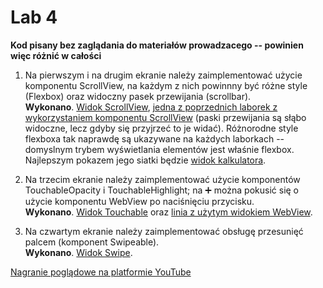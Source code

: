 # Lab 4

**Kod pisany bez zaglądania do materiałów prowadzacego -- powinien więc różnić w całości**

 1. Na pierwszym i na drugim ekranie należy zaimplementować użycie komponentu ScrollView, na każdym z nich powinnny być różne style (Flexbox) oraz widoczny pasek przewijania (scrollbar).  
 **Wykonano**. [Widok ScrollView](https://github.com/Evolveye/aplikacje-mobilne-21717-185ic/blob/master/app/views/scrollView.js),
 [jedna z poprzednich laborek z wykorzystaniem komponentu ScrollView](https://github.com/Evolveye/aplikacje-mobilne-21717-185ic/blob/5a5c5345cbae1c1dc3264bd778068a983415908d/app/views/sortNums.js#L44)
 (paski przewijania są słąbo widoczne, lecz gdyby się przyjrzeć to je widać).
 Różnorodne style flexboxa tak naprawdę są ukazywane na każdych laborkach -- domyslnym trybem wyświetlania elementów jest właśnie flexbox.
 Najlepszym pokazem jego siatki będzie [widok kalkulatora](https://github.com/Evolveye/aplikacje-mobilne-21717-185ic/blob/master/app/views/calculator.js).

 2. Na trzecim ekranie należy zaimplementować użycie komponentów TouchableOpacity i TouchableHighlight; na ➕ można pokusić się o użycie komponentu WebView po naciśnięciu przycisku.  
 **Wykonano**. [Widok Touchable](https://github.com/Evolveye/aplikacje-mobilne-21717-185ic/blob/master/app/views/touchable.js)
 oraz [linia z użytym widokiem WebView](https://github.com/Evolveye/aplikacje-mobilne-21717-185ic/blob/5a5c5345cbae1c1dc3264bd778068a983415908d/app/views/touchable.js#L37).

 3. Na czwartym ekranie należy zaimplementować obsługę przesunięć palcem (komponent Swipeable).  
 **Wykonano**. [Widok Swipe](https://github.com/Evolveye/aplikacje-mobilne-21717-185ic/blob/master/app/views/swipe.js).
  
[Nagranie poglądowe na platformie YouTube](https://www.youtube.com/watch?v=6ENkH521Y9w)
